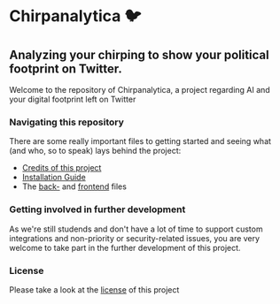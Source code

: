 # Chirpanalytica 🐦

## Analyzing your chirping to show your political footprint on Twitter.

Welcome to the repository of Chirpanalytica, a project regarding AI and your digital footprint left on Twitter

### Navigating this repository

There are some really important files to getting started and seeing what (and who, so to speak) lays behind the project:

- [Credits of this project](CREDITS.md)
- [Installation Guide](INSTALL.md)
- The [back-](backend/) and [frontend](frontend/) files

### Getting involved in further development

As we're still studends and don't have a lot of time to support custom integrations and non-priority or security-related issues, you are very welcome to take part in the further development of this project.

### License

Please take a look at the [license](LICENSE) of this project
